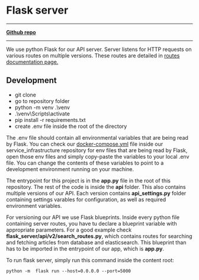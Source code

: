 # Flask server

---
[**Github repo**](https://github.com/FIIT-TEAM8/flask_server)

---

We use python Flask for our API server. Server listens for HTTP requests on various routes on multiple versions. These routes are detailed in [routes documentation page.](routes.md)

## Development
  * git clone
  * go to repository folder
  * python -m venv .\venv
  * .\venv\Scripts\activate
  * pip install -r requirements.txt
  * create .env file inside the root of the directory

The .env file should contain all environmental variables that are being read by Flask. You can check our [docker-compose.yml](https://github.com/FIIT-TEAM8/service_infrastructure/blob/main/docker-compose.yml) file inside our service_infrastructure repository for env files that are being read by Flask, open those env files and simply copy-paste the variables to your local .env file. You can change the contents of these variables to point to a development environment running on your machine.

The entrypoint for this project is in the **app.py** file in the root of this repository. The rest of the code is inside the **api** folder. This also contains multiple versions of our API. Each version contains **api_settings.py** folder containing settings varables for configuration, as well as required environment variables. 

For versioning our API we use Flask blueprints. Inside every python file containing server routes, you have tu declare a blueprint variable with appropriate parameters. For a good example check **flask_server/api/v2/search_routes.py**, which contains routes for searching and fetching articles from database and elasticsearch. This blueprint than has to be imported in the entrypoint of our app, which is **app.py**.

To run flask server, simply run this command inside the content root:

```
python -m  flask run --host=0.0.0.0 --port=5000
```

